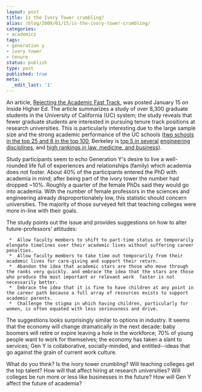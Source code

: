 ```yaml
---
layout: post
title: Is the Ivory Tower crumbling?
alias: /blog/2009/01/15/is-the-ivory-tower-crumbling/
categories:
- academics
tags:
- generation y
- ivory tower
- tenure
status: publish
type: post
published: true
meta:
  _edit_last: '1'
---
```

An article, <a title="Rejecting the Academic Fast Track" href="http://www.insidehighered.com/news/2009/01/15/family" target="_blank">Rejecting the Academic Fast Track</a>, was posted January 15 on Inside Higher Ed. The article summarizes a study of over 8,300 graduate students in the University of California (UC) system; the study reveals that fewer graduate students are interested in pursuing tenure track positions at research universities. This is particularly interesting due to the large sample size and the strong academic performance of the UC schools (<a title="Wikipedia: UC" href="http://en.wikipedia.org/wiki/University_of_California" target="_blank">two schools in the top 25 and 8 in the top 100</a>, Berkeley is <a title="UC-Berkeley 2 in CompEngr" href="http://grad-schools.usnews.rankingsandreviews.com/grad/eng/comp" target="_blank">top 5 in several</a> <a title="UC-Berkeley 2 in EE" href="http://grad-schools.usnews.rankingsandreviews.com/grad/eng/elec" target="_blank">engineering disciplines</a>, and <a title="Oldie but goodie" href="http://www.cs.cmu.edu/~landay/school-rankings94.txt" target="_blank">high rankings in law, medicine, and business</a>).

Study participants seem to echo Generation Y's desire to live a well-rounded life full of experiences and relationships (family) which academia does not foster. About 40% of the participants entered the PhD with academia in mind; after being part of the ivory tower the number had dropped ~10%. Roughly a quarter of the female PhDs said they would go into academia. With the number of female professors in the sciences and engineering already disproportionately low, this statistic should concern universities. The majority of those surveyed felt that teaching colleges were more in-line with their goals.

The study points out the issue and provides suggestions on how to alter future-professors' attitudes:

	 *  Allow faculty members to shift to part-time status or temporarily elongate timelines over their academic lives without suffering career penalties.
	 *  Allow faculty members to take time out temporarily from their academic lives for care-giving and support their return.
	 *  Abandon the idea that academic stars are those who move through the ranks very quickly. and embrace the idea that the stars are those who produce the most important or relevant work  faster is not necessarily better.
	 *  Embrace the idea that it is fine to have children at any point in the career path because a full array of resources exists to support academic parents.
	 *  Challenge the stigma in which having children, particularly for women, is often equated with less seriousness and drive.

The suggestions looks surprisingly similar to options in industry. It seems that the economy will change dramatically in the next decade: baby boomers will retire or expire leaving a hole in the workforce; 70% of young people want to work for themselves; the economy has taken a slant to services; Gen Y is collaborative, socially-minded, and entitled--ideas that go against the grain of current work culture.

What do you think? Is the ivory tower crumbling? Will teaching colleges get the top talent? How will that affect hiring at research universities? Will colleges be run more or less like businesses in the future? How will Gen Y affect the future of academia?
